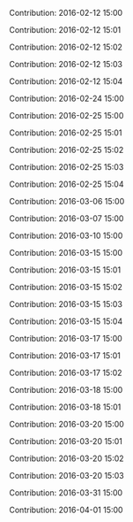 Contribution: 2016-02-12 15:00

Contribution: 2016-02-12 15:01

Contribution: 2016-02-12 15:02

Contribution: 2016-02-12 15:03

Contribution: 2016-02-12 15:04

Contribution: 2016-02-24 15:00

Contribution: 2016-02-25 15:00

Contribution: 2016-02-25 15:01

Contribution: 2016-02-25 15:02

Contribution: 2016-02-25 15:03

Contribution: 2016-02-25 15:04

Contribution: 2016-03-06 15:00

Contribution: 2016-03-07 15:00

Contribution: 2016-03-10 15:00

Contribution: 2016-03-15 15:00

Contribution: 2016-03-15 15:01

Contribution: 2016-03-15 15:02

Contribution: 2016-03-15 15:03

Contribution: 2016-03-15 15:04

Contribution: 2016-03-17 15:00

Contribution: 2016-03-17 15:01

Contribution: 2016-03-17 15:02

Contribution: 2016-03-18 15:00

Contribution: 2016-03-18 15:01

Contribution: 2016-03-20 15:00

Contribution: 2016-03-20 15:01

Contribution: 2016-03-20 15:02

Contribution: 2016-03-20 15:03

Contribution: 2016-03-31 15:00

Contribution: 2016-04-01 15:00

